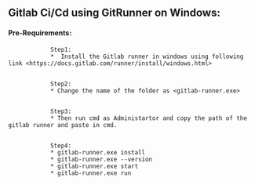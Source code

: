 ## Gitlab Ci/Cd using GitRunner on Windows:

#### Pre-Requirements:

                Step1:
                *  Install the Gitlab runner in windows using following link <https://docs.gitlab.com/runner/install/windows.html>
        
        
                Step2:
                * Change the name of the folder as <gitlab-runner.exe>
        
        
                Step3:
                * Then run cmd as Administartor and copy the path of the gitlab runner and paste in cmd.
        
        
                Step4:
                * gitlab-runner.exe install
                * gitlab-runner.exe --version
                * gitlab-runner.exe start 
                * gitlab-runner.exe run
                
              
            
